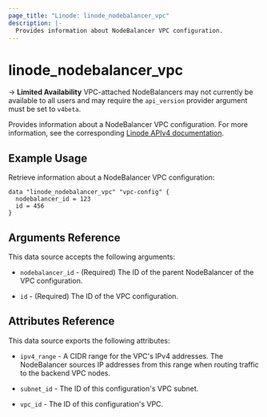 ```yaml
---
page_title: "Linode: linode_nodebalancer_vpc"
description: |-
  Provides information about NodeBalancer VPC configuration.
---
```


# linode_nodebalancer_vpc

-> **Limited Availability** VPC-attached NodeBalancers may not currently be available to all users and may require the `api_version` provider argument must be set to `v4beta`.

Provides information about a NodeBalancer VPC configuration.
For more information, see the corresponding [Linode APIv4 documentation](https://techdocs.akamai.com/linode-api/reference/get-node-balancer-vpc-config).

## Example Usage

Retrieve information about a NodeBalancer VPC configuration:

```hcl
data "linode_nodebalancer_vpc" "vpc-config" {
  nodebalancer_id = 123
  id = 456
}
```

## Arguments Reference

This data source accepts the following arguments:

* `nodebalancer_id` - (Required) The ID of the parent NodeBalancer of the VPC configuration.

* `id` - (Required) The ID of the VPC configuration.

## Attributes Reference

This data source exports the following attributes:

* `ipv4_range` - A CIDR range for the VPC's IPv4 addresses. The NodeBalancer sources IP addresses from this range when routing traffic to the backend VPC nodes.

* `subnet_id` - The ID of this configuration's VPC subnet.

* `vpc_id` - The ID of this configuration's VPC.
